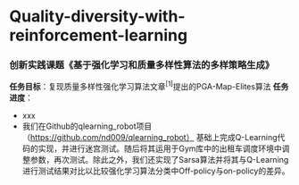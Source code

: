 # Quality-diversity-with-reinforcement-learning
### 创新实践课题《基于强化学习和质量多样性算法的多样策略生成》 ###
**任务目标**：复现质量多样性强化学习算法文章$^{[1]}$提出的PGA-Map-Elites算法
**任务进度**：
 * xxx
 * 我们在Github的qlearning_robot项目（https://github.com/nd009/qlearning_robot） 基础上完成Q-Learning代码的实现，并进行迷宫测试。随后将其运用于Gym库中的出租车调度环境中调整参数，再次测试。除此之外，我们还实现了Sarsa算法并将其与Q-Learning进行测试结果对比以比较强化学习算法分类中Off-policy与on-policy的差异。
